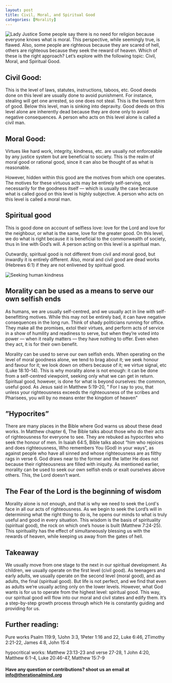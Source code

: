 ```yaml
---
layout: post
title: Civil, Moral, and Spiritual Good
categories: [Morality]
---
```


![Lady Justice](https://images.unsplash.com/photo-1589994965851-a8f479c573a9?ixlib=rb-4.0.3&ixid=MnwxMjA3fDB8MHxwaG90by1wYWdlfHx8fGVufDB8fHx8&auto=format&fit=crop&w=1740&q=80 "Lady Justice")
Some people say there is no need for religion because everyone knows what is moral. This perspective, while seemingly true, is flawed. Also, some people are righteous because they are scared of hell, others are righteous because they seek the reward of heaven. Which of these is the right approach? Let’s explore with the following topic: Civil, Moral, and Spiritual Good.

## Civil Good:

This is the level of laws, statutes, instructions, taboos, etc. Good deeds done on this level are usually done to avoid punishment. For instance, stealing will get one arrested, so one does not steal. This is the lowest form of good. Below this level, man is sinking into depravity. Good deeds on this level alone are inherently dead because they are done only to avoid negative consequences. A person who acts on this level alone is called a civil man.

## Moral Good:

Virtues like hard work, integrity, kindness, etc. are usually not enforceable by any justice system but are beneficial to society. This is the realm of moral good or rational good, since it can also be thought of as what is reasonable.

However, hidden within this good are the motives from which one operates. The motives for these virtuous acts may be entirely self-serving, not necessarily for the goodness itself — which is usually the case because what is called good on this level is highly subjective. A person who acts on this level is called a moral man.

## Spiritual good

This is good done on account of selfless love: love for the Lord and love for the neighbour, or what is the same, love for the greater good. On this level, we do what is right because it is beneficial to the commonwealth of society, thus in line with God’s will. A person acting on this level is a spiritual man.

Outwardly, spiritual good is not different from civil and moral good, but inwardly it is entirely different. Also, moral and civil good are dead works (Hebrews 6:1) if they are not enlivened by spiritual good.

![Seeking human kindness](https://images.unsplash.com/photo-1518398046578-8cca57782e17?ixlib=rb-4.0.3&ixid=MnwxMjA3fDB8MHxwaG90by1wYWdlfHx8fGVufDB8fHx8&auto=format&fit=crop&w=1740&q=80 "Seeking human kindness B&W")

## Morality can be used as a means to serve our own selfish ends

As humans, we are usually self-centred, and we usually act in line with self-benefitting motives. While this may not be entirely bad, it can have negative consequences in the long run. Think of shady politicians running for office. They make all the promises, extol their virtues, and perform acts of service in a show of humility and readiness to serve, but when they’re voted into power — when it really matters — they have nothing to offer. Even when they act, it is for their own benefit.

Morality can be used to serve our own selfish ends. When operating on the level of moral goodness alone, we tend to brag about it; we seek honour and favour for it; we look down on others because of it; we virtue signal, etc (Luke 18:10-14). This is why morality alone is not enough: it can be done from a self-centred viewpoint, seeking only what we can get in return. Spiritual good, however, is done for what is beyond ourselves: the common, useful good. As Jesus said in Matthew 5:19-20, " For I say to you, that unless your righteousness exceeds the righteousness of the scribes and Pharisees, you will by no means enter the kingdom of heaven"

## ”Hypocrites”

There are many places in the Bible where God warns us about these dead works. In Matthew chapter 6, The Bible talks about those who do their acts of righteousness for everyone to see. They are rebuked as hypocrites who seek the honour of men. In Isaiah 64:5, Bible talks about “him who rejoices and does righteousness, Who remembers You (God) in your ways”, as against people who have all sinned and whose righteousness are as filthy rags in verse 6. God draws near to the former and the latter He does not because their righteousness are filled with iniquity. As mentioned earlier, morality can be used to seek our own selfish ends or exalt ourselves above others. This, the Lord doesn’t want.

## The Fear of the Lord is the beginning of wisdom

Morality alone is not enough, and that is why we need to seek the Lord's face in all our acts of righteousness. As we begin to seek the Lord’s will in determining what the right thing to do is, he opens our minds to what is truly useful and good in every situation. This wisdom is the basis of spirituality (spiritual good), the rock on which one’s house is built (Matthew 7:24-25). This spirituality has the effect of simultaneously blessing us with the rewards of heaven, while keeping us away from the gates of hell.

## Takeaway

We usually move from one stage to the next in our spiritual development. As children, we usually operate on the first level (civil good). As teenagers and early adults, we usually operate on the second level (moral good), and as adults, the final (spiritual good). But life is not perfect, and we find that even as adults we’re usually acting only on the lower levels. However, what God wants is for us to operate from the highest level: spiritual good. This way, our spiritual good will flow into our moral and civil states and edify them. It’s a step-by-step growth process through which He is constantly guiding and providing for us.

## Further reading:

Pure works Psalm 119:9, 1John 3:3, 1Peter 1:16 and 22, Luke 6:46, 2Timothy 2:21-22, James 4:8, John 15:4

hypocritical works: Matthew 23:13-23 and verse 27-28, 1 John 4:20, Matthew 6:1-4, Luke 20:46-47, Matthew 15:7-9

#### Have any question or contributions? shoot us an email at info@therationalmind.org
